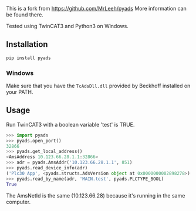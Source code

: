This is a fork from https://github.com/MrLeeh/pyads
More information can be found there.

Tested using TwinCAT3 and Python3 on Windows.

## Installation

```bash
pip install pyads 
```
### Windows
Make sure that you have the `TcAdsDll.dll` provided by Beckhoff installed on your PATH.

## Usage

Run TwinCAT3 with a boolean variable 'test' is TRUE.

```python
>>> import pyads
>>> pyads.open_port()
32866
>>> pyads.get_local_address()
<AmsAddress 10.123.66.28.1.1:32866>
>>> adr = pyads.AmsAddr('10.123.66.28.1.1', 851)
>>> pyads.read_device_info(adr)
('Plc30 App', <pyads.structs.AdsVersion object at 0x0000000002898278>)
>>> pyads.read_by_name(adr, 'MAIN.test', pyads.PLCTYPE_BOOL)
True
```

The AmsNetId is the same (10.123.66.28) because it's running in the same computer.
